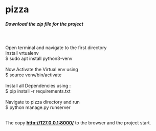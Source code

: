 # pizza
<h5> Download the zip file for the project</h5>
<br><br>
Open terminal and navigate to the first directory<br>
Install vrtualenv<br>
$  sudo apt install python3-venv<br><br>
Now Activate the Virtual env using<br>
$  source venv/bin/activate<br><br>
Install all Dependencies using : <br>
$  pip install -r requirements.txt<br><br>
Navigate to pizza directory and run <br>
$  python manage.py runserver<br><br>

The copy <b>http://127.0.0.1:8000/</b> to the browser and the project start.

